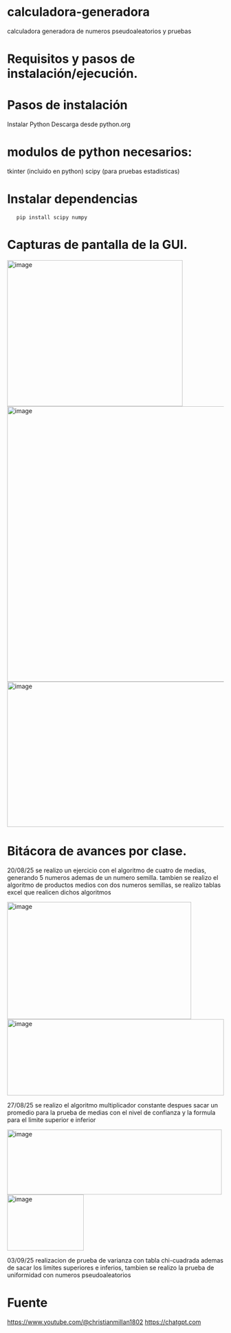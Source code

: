 # calculadora-generadora
calculadora generadora de numeros pseudoaleatorios y pruebas
# Requisitos y pasos de instalación/ejecución.
# Pasos de instalación
  Instalar Python
  Descarga desde python.org
# modulos de python necesarios:
  tkinter (incluido en python)
  scipy (para pruebas estadisticas)
   # Instalar dependencias
       pip install scipy numpy

# Capturas de pantalla de la GUI. 

<img width="408" height="339" alt="image" src="https://github.com/user-attachments/assets/e4e7ec1c-69e4-49a4-9c44-34a5fa58dd10" />

<img width="906" height="639" alt="image" src="https://github.com/user-attachments/assets/f370f9f3-c633-48b9-85f4-d9fb56dfe04f" />

<img width="507" height="337" alt="image" src="https://github.com/user-attachments/assets/c9aa8d28-ac57-448c-b88f-decc43139af2" />

# Bitácora de avances por clase.
20/08/25
se realizo un ejercicio con el algoritmo de cuatro de medias, generando 5 numeros ademas de un numero semilla. tambien se realizo el algoritmo de productos medios con dos numeros semillas, se realizo tablas excel que realicen dichos algoritmos

<img width="428" height="272" alt="image" src="https://github.com/user-attachments/assets/7cf40b0f-59f2-4cd6-a198-ad725e09234c" />
<img width="504" height="177" alt="image" src="https://github.com/user-attachments/assets/edb716a7-643d-41d8-aa94-e4b53991dc50" />

27/08/25
se realizo el algoritmo multiplicador constante despues sacar un promedio  para la prueba de medias  con el nivel de confianza y la formula para el limite superior e inferior

<img width="499" height="151" alt="image" src="https://github.com/user-attachments/assets/22f0f5e5-96b7-4307-8b2d-26efa8aaee17" />
<img width="178" height="130" alt="image" src="https://github.com/user-attachments/assets/0d12cfef-c681-4894-8cdd-63d120146359" />

03/09/25
realizacion de prueba de varianza con tabla chi-cuadrada ademas de sacar los limites superiores e inferios, tambien se realizo la prueba de uniformidad con numeros pseudoaleatorios 
# Fuente
https://www.youtube.com/@christianmillan1802
https://chatgpt.com
